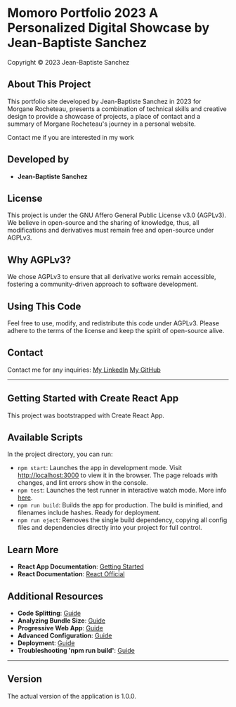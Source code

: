 # Momoro Portfolio 2023 A Personalized Digital Showcase by Jean-Baptiste Sanchez

Copyright © 2023 Jean-Baptiste Sanchez

## About This Project

This portfolio site developed by Jean-Baptiste Sanchez in 2023 for Morgane Rocheteau, presents a combination of technical skills and creative design to provide a showcase of projects, a place of contact and a summary of Morgane Rocheteau's journey in a personal website.

Contact me if you are interested in my work

## Developed by

- **Jean-Baptiste Sanchez**

## License

This project is under the GNU Affero General Public License v3.0 (AGPLv3). We believe in open-source and the sharing of knowledge, thus, all modifications and derivatives must remain free and open-source under AGPLv3.

## Why AGPLv3?

We chose AGPLv3 to ensure that all derivative works remain accessible, fostering a community-driven approach to software development.

## Using This Code

Feel free to use, modify, and redistribute this code under AGPLv3. Please adhere to the terms of the license and keep the spirit of open-source alive.

## Contact

Contact me for any inquiries:
[My LinkedIn](https://www.linkedin.com/in/jeanbapt-sanchez/)
[My GitHub](https://github.com/jeanbapt-sanchez)

---

## Getting Started with Create React App

This project was bootstrapped with Create React App.

## Available Scripts

In the project directory, you can run:

- `npm start`: Launches the app in development mode. Visit [http://localhost:3000](http://localhost:3000) to view it in the browser. The page reloads with changes, and lint errors show in the console.
- `npm test`: Launches the test runner in interactive watch mode. More info [here](https://facebook.github.io/create-react-app/docs/running-tests).
- `npm run build`: Builds the app for production. The build is minified, and filenames include hashes. Ready for deployment.
- `npm run eject`: Removes the single build dependency, copying all config files and dependencies directly into your project for full control.

## Learn More

- **React App Documentation**: [Getting Started](https://facebook.github.io/create-react-app/docs/getting-started)
- **React Documentation**: [React Official](https://reactjs.org/)

## Additional Resources

- **Code Splitting**: [Guide](https://facebook.github.io/create-react-app/docs/code-splitting)
- **Analyzing Bundle Size**: [Guide](https://facebook.github.io/create-react-app/docs/analyzing-the-bundle-size)
- **Progressive Web App**: [Guide](https://facebook.github.io/create-react-app/docs/making-a-progressive-web-app)
- **Advanced Configuration**: [Guide](https://facebook.github.io/create-react-app/docs/advanced-configuration)
- **Deployment**: [Guide](https://facebook.github.io/create-react-app/docs/deployment)
- **Troubleshooting 'npm run build'**: [Guide](https://facebook.github.io/create-react-app/docs/troubleshooting#npm-run-build-fails-to-minify)

---

## Version

The actual version of the application is 1.0.0.
